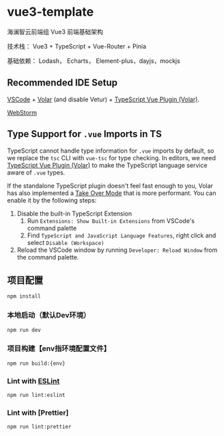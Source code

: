 # vue3-template

海澜智云前端组 Vue3 前端基础架构

技术栈：
Vue3 + TypeScript + Vue-Router + Pinia

基础依赖：
Lodash， Echarts， Element-plus，dayjs，mockjs

## Recommended IDE Setup

[VSCode](https://code.visualstudio.com/) + [Volar](https://marketplace.visualstudio.com/items?itemName=Vue.volar) (and disable Vetur) + [TypeScript Vue Plugin (Volar)](https://marketplace.visualstudio.com/items?itemName=Vue.vscode-typescript-vue-plugin).

[WebStorm](https://www.jetbrains.com/webstorm/)

## Type Support for `.vue` Imports in TS

TypeScript cannot handle type information for `.vue` imports by default, so we replace the `tsc` CLI with `vue-tsc` for type checking. In editors, we need [TypeScript Vue Plugin (Volar)](https://marketplace.visualstudio.com/items?itemName=Vue.vscode-typescript-vue-plugin) to make the TypeScript language service aware of `.vue` types.

If the standalone TypeScript plugin doesn't feel fast enough to you, Volar has also implemented a [Take Over Mode](https://github.com/johnsoncodehk/volar/discussions/471#discussioncomment-1361669) that is more performant. You can enable it by the following steps:

1. Disable the built-in TypeScript Extension
    1) Run `Extensions: Show Built-in Extensions` from VSCode's command palette
    2) Find `TypeScript and JavaScript Language Features`, right click and select `Disable (Workspace)`
2. Reload the VSCode window by running `Developer: Reload Window` from the command palette.

## 项目配置

```sh
npm install
```

### 本地启动（默认Dev环境）

```sh
npm run dev
```

### 项目构建【env指环境配置文件】

```sh
npm run build:{env} 
```

### Lint with [ESLint](https://eslint.org/)

```sh
npm run lint:eslint
```

### Lint with [Prettier]

```sh
npm run lint:prettier
```
